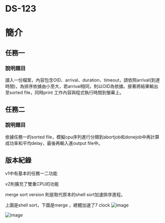# DS-123
# 簡介
## 任務一
### 說明題目
讀入一份檔案，內容包含OID、arrival、duration、timeout，請依照arrival(到達時間)，為排序依據由小至大，若arrival相同，則以OID為依據。接著將結果輸出至sorted file，同時print 工作內容與程式執行時間到螢幕上。 
## 任務二
### 說明題目
依據任務一的sorted file，模擬cpu序列進行分類到abortjob和donejob中再計算成功率和平均delay，最後再輸入進output file中。

## 版本紀錄
v1中有基本的任務一二功能

v2則擴充了雙重CPU的功能

merge sort version 則是取代原本的shell sort加速排序進程。

上圖是shell sort，下圖是merge ，總體加速了7 clock
![image](https://github.com/Kevin171717/DS-/assets/140044307/baa0d30c-e96a-4551-b1f7-4872391b879f)

![image](https://github.com/Kevin171717/DS-/assets/140044307/10e6242b-afdc-4cf2-ac3b-d124a5acd49d)


